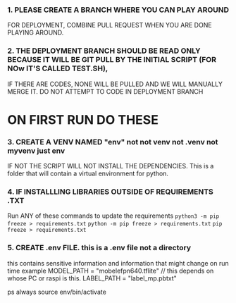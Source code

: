 ### 1. PLEASE CREATE A BRANCH WHERE YOU CAN PLAY AROUND 
 FOR DEPLOYMENT, COMBINE PULL REQUEST WHEN YOU ARE DONE PLAYING AROUND. 
### 2. THE DEPLOYMENT BRANCH SHOULD BE READ ONLY BECAUSE IT WILL BE GIT PULL BY THE INITIAL SCRIPT (FOR NOw IT'S CALLED TEST.SH), 
IF THERE ARE CODES, NONE WILL BE PULLED AND WE WILL MANUALLY MERGE IT. 
DO NOT ATTEMPT TO CODE IN DEPLOYMENT BRANCH  
# ON FIRST RUN DO THESE
### 3. CREATE A VENV NAMED "env" not not venv not .venv not myvenv just env 
 IF NOT THE SCRIPT WILL NOT INSTALL THE DEPENDENCIES. This is a folder that will contain a virtual environment for python. 
### 4. IF INSTALLLING LIBRARIES OUTSIDE OF REQUIREMENTS .TXT 
Run ANY of these commands to update the requirements
`python3 -m pip freeze > requirements.txt`
`python -m pip freeze > requirements.txt`
`pip freeze > requirements.txt`
### 5. CREATE .env FILE. this is a .env file not a directory
this contains sensitive information and information that might change on run time example 
MODEL_PATH = "mobelefpn640.tflite" // this depends on whose PC or raspi is this. 
LABEL_PATH = "label_mp.pbtxt"  

ps always source env/bin/activate